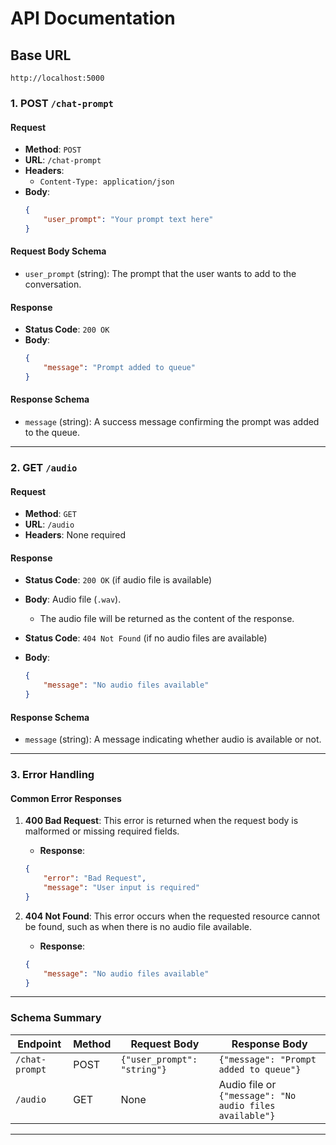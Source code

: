 
# API Documentation

## Base URL
```
http://localhost:5000
```

### **1. POST `/chat-prompt`**

#### **Request**
- **Method**: `POST`
- **URL**: `/chat-prompt`
- **Headers**:
    - `Content-Type: application/json`
- **Body**:
    ```json
    {
        "user_prompt": "Your prompt text here"
    }
    ```

#### **Request Body Schema**
- `user_prompt` (string): The prompt that the user wants to add to the conversation.

#### **Response**
- **Status Code**: `200 OK`
- **Body**:
    ```json
    {
        "message": "Prompt added to queue"
    }
    ```

#### **Response Schema**
- `message` (string): A success message confirming the prompt was added to the queue.

---

### **2. GET `/audio`**

#### **Request**
- **Method**: `GET`
- **URL**: `/audio`
- **Headers**: None required

#### **Response**
- **Status Code**: `200 OK` (if audio file is available)
- **Body**: Audio file (`.wav`).
    - The audio file will be returned as the content of the response.

- **Status Code**: `404 Not Found` (if no audio files are available)
- **Body**:
    ```json
    {
        "message": "No audio files available"
    }
    ```

#### **Response Schema**
- `message` (string): A message indicating whether audio is available or not.

---

### **3. Error Handling**

#### **Common Error Responses**
1. **400 Bad Request**: This error is returned when the request body is malformed or missing required fields.
    - **Response**:
    ```json
    {
        "error": "Bad Request",
        "message": "User input is required"
    }
    ```

2. **404 Not Found**: This error occurs when the requested resource cannot be found, such as when there is no audio file available.
    - **Response**:
    ```json
    {
        "message": "No audio files available"
    }
    ```

---

### **Schema Summary**
| Endpoint         | Method | Request Body | Response Body  |
|------------------|--------|--------------|----------------|
| `/chat-prompt`   | POST   | `{"user_prompt": "string"}` | `{"message": "Prompt added to queue"}` |
| `/audio`         | GET    | None         | Audio file or `{"message": "No audio files available"}` |

---
